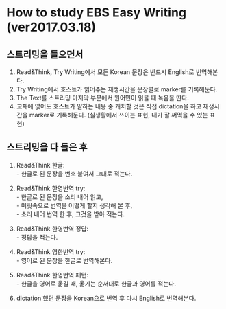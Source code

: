 # How to study EBS Easy Writing (ver2017.03.18)

## 스트리밍을 들으면서
1. Read&Think, Try Writing에서 모든 Korean 문장은 반드시 English로 번역해본다.
2. Try Writing에서 호스트가 읽어주는 재생시간을 문장별로 marker를 기록해둔다.
3. The Text를 스트리밍 마지막 부분에서 원어민이 읽을 때 녹음을 딴다.
4. 교재에 없어도 호스트가 말하는 내용 중 캐치할 것은 직접 dictation을 하고 재생시간을 marker로 기록해둔다. (실생활에서 쓰이는 표현, 내가 잘 써먹을 수 있는 표현)

## 스트리밍을 다 들은 후
1. Read&Think 한글: <br> - 한글로 된 문장을 번호 붙여서 그대로 적는다.

2. Read&Think 한영번역 try: <br> - 한글로 된 문장을 소리 내어 읽고, <br> - 머릿속으로 번역을 어떻게 할지 생각해 본 후, <br> - 소리 내어 번역 한 후, 그것을 받아 적는다.

3. Read&Think 한영번역 정답: <br> - 정답을 적는다.

4. Read&Think 영한번역 try: <br> - 영어로 된 문장을 한글로 번역해본다.

5. Read&Think 한영번역 패턴: <br> - 한글을 영어로 옮길 때, 옮기는 순서대로 한글과 영어를 적는다.

6. dictation 했던 문장을 Korean으로 번역 후 다시 English로 번역해본다.
